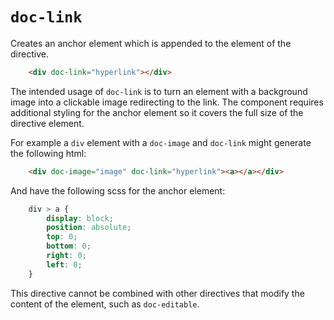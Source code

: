 # `doc-link`

Creates an anchor element which is appended to the element of the directive.

```html
    <div doc-link="hyperlink"></div>
```

The intended usage of `doc-link` is to turn an element with a background image into a clickable image redirecting to the link.
The component requires additional styling for the anchor element so it covers the full size of the directive element.

For example a `div` element with a `doc-image` and `doc-link` might generate the following html:
```html
    <div doc-image="image" doc-link="hyperlink"><a></a></div>
```

And have the following scss for the anchor element:
```scss
    div > a {
        display: block;
        position: absolute;
        top: 0;
        bottom: 0;
        right: 0;
        left: 0;
    }
```

This directive cannot be combined with other directives that modify the content of the element, such as `doc-editable`.